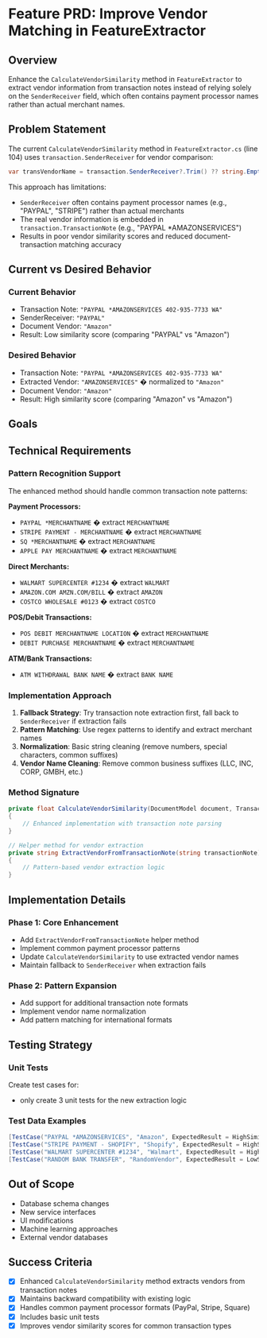# Feature PRD: Improve Vendor Matching in FeatureExtractor

## Overview

Enhance the `CalculateVendorSimilarity` method in `FeatureExtractor` to extract vendor information from transaction notes instead of relying solely on the `SenderReceiver` field, which often contains payment processor names rather than actual merchant names.

## Problem Statement

The current `CalculateVendorSimilarity` method in `FeatureExtractor.cs` (line 104) uses `transaction.SenderReceiver` for vendor comparison:

```csharp
var transVendorName = transaction.SenderReceiver?.Trim() ?? string.Empty;
```

This approach has limitations:
- `SenderReceiver` often contains payment processor names (e.g., "PAYPAL", "STRIPE") rather than actual merchants
- The real vendor information is embedded in `transaction.TransactionNote` (e.g., "PAYPAL *AMAZONSERVICES")
- Results in poor vendor similarity scores and reduced document-transaction matching accuracy

## Current vs Desired Behavior

### Current Behavior
- Transaction Note: `"PAYPAL *AMAZONSERVICES 402-935-7733 WA"`
- SenderReceiver: `"PAYPAL"`
- Document Vendor: `"Amazon"`
- Result: Low similarity score (comparing "PAYPAL" vs "Amazon")

### Desired Behavior
- Transaction Note: `"PAYPAL *AMAZONSERVICES 402-935-7733 WA"`
- Extracted Vendor: `"AMAZONSERVICES"` � normalized to `"Amazon"`
- Document Vendor: `"Amazon"`
- Result: High similarity score (comparing "Amazon" vs "Amazon")

## Goals

## Technical Requirements

### Pattern Recognition Support
The enhanced method should handle common transaction note patterns:

**Payment Processors:**
- `PAYPAL *MERCHANTNAME` � extract `MERCHANTNAME`
- `STRIPE PAYMENT - MERCHANTNAME` � extract `MERCHANTNAME`
- `SQ *MERCHANTNAME` � extract `MERCHANTNAME`
- `APPLE PAY MERCHANTNAME` � extract `MERCHANTNAME`

**Direct Merchants:**
- `WALMART SUPERCENTER #1234` � extract `WALMART`
- `AMAZON.COM AMZN.COM/BILL` � extract `AMAZON`
- `COSTCO WHOLESALE #0123` � extract `COSTCO`

**POS/Debit Transactions:**
- `POS DEBIT MERCHANTNAME LOCATION` � extract `MERCHANTNAME`
- `DEBIT PURCHASE MERCHANTNAME` � extract `MERCHANTNAME`

**ATM/Bank Transactions:**
- `ATM WITHDRAWAL BANK NAME` � extract `BANK NAME`

### Implementation Approach

1. **Fallback Strategy**: Try transaction note extraction first, fall back to `SenderReceiver` if extraction fails
2. **Pattern Matching**: Use regex patterns to identify and extract merchant names
3. **Normalization**: Basic string cleaning (remove numbers, special characters, common suffixes)
4. **Vendor Name Cleaning**: Remove common business suffixes (LLC, INC, CORP, GMBH, etc.)

### Method Signature
```csharp
private float CalculateVendorSimilarity(DocumentModel document, TransactionModel transaction)
{
    // Enhanced implementation with transaction note parsing
}

// Helper method for vendor extraction
private string ExtractVendorFromTransactionNote(string transactionNote)
{
    // Pattern-based vendor extraction logic
}
```

## Implementation Details

### Phase 1: Core Enhancement
- Add `ExtractVendorFromTransactionNote` helper method
- Implement common payment processor patterns
- Update `CalculateVendorSimilarity` to use extracted vendor names
- Maintain fallback to `SenderReceiver` when extraction fails

### Phase 2: Pattern Expansion
- Add support for additional transaction note formats
- Implement vendor name normalization
- Add pattern matching for international formats

## Testing Strategy

### Unit Tests
Create test cases for:
- only create 3 unit tests for the new extraction logic

### Test Data Examples
```csharp
[TestCase("PAYPAL *AMAZONSERVICES", "Amazon", ExpectedResult = HighSimilarity)]
[TestCase("STRIPE PAYMENT - SHOPIFY", "Shopify", ExpectedResult = HighSimilarity)]
[TestCase("WALMART SUPERCENTER #1234", "Walmart", ExpectedResult = HighSimilarity)]
[TestCase("RANDOM BANK TRANSFER", "RandomVendor", ExpectedResult = LowSimilarity)]
```

## Out of Scope

- Database schema changes
- New service interfaces
- UI modifications
- Machine learning approaches
- External vendor databases

## Success Criteria

- [x] Enhanced `CalculateVendorSimilarity` method extracts vendors from transaction notes
- [x] Maintains backward compatibility with existing logic
- [x] Handles common payment processor formats (PayPal, Stripe, Square)
- [x] Includes basic unit tests
- [x] Improves vendor similarity scores for common transaction types